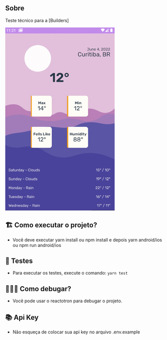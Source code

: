 ## Sobre

Teste técnico para a [Builders]

![N|Solid](screenshot.png)

## 🏗 Como executar o projeto?

- Você deve executar yarn install ou npm install e depois yarn android/ios ou npm run android/ios

## 🚨 Testes

- Para executar os testes, execute o comando:
```yarn test```

## 🕵🏻‍♂️ Como debugar?

- Você pode usar o reactotron para debugar o projeto.


## 📚 Api Key
- Não esqueça de colocar sua api key no arquivo .env.example

